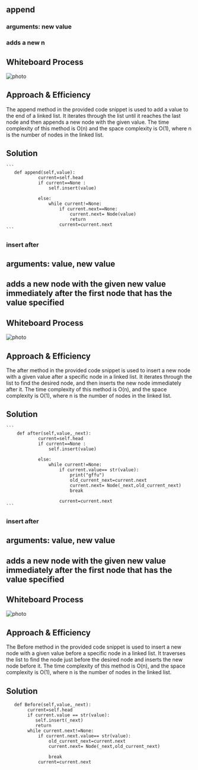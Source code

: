 ## append
### arguments: new value
### adds a new n

## Whiteboard Process
![photo](https://user-images.githubusercontent.com/125550572/238453626-ea57dca8-adcb-4a93-92aa-63c3805d1283.jpg)
## Approach & Efficiency

The append method in the provided code snippet is used to add a value to the end of a linked list. It iterates through the list until it reaches the last node and then appends a new node with the given value. The time complexity of this method is O(n) and the space complexity is O(1), where n is the number of nodes in the linked list.
## Solution
    ```
       def append(self,value):
                current=self.head
                if current==None :
                    self.insert(value)
                    
                else:
                    while current!=None:
                        if current.next==None:
                            current.next= Node(value)
                            return
                        current=current.next
    ```

### insert after
## arguments: value, new value
## adds a new node with the given new value immediately after the first node that has the value specified

## Whiteboard Process
![photo](https://user-images.githubusercontent.com/125550572/238453699-6b1431cc-d806-427d-8450-7a598cda9216.jpg)
## Approach & Efficiency

The after method in the provided code snippet is used to insert a new node with a given value after a specific node in a linked list. It iterates through the list to find the desired node, and then inserts the new node immediately after it. The time complexity of this method is O(n), and the space complexity is O(1), where n is the number of nodes in the linked list.
## Solution
    ```
        def after(self,value,_next):
                current=self.head
                if current==None :
                    self.insert(value)
                    
                else:
                    while current!=None:   
                        if current.value== str(value):
                            print("gffu")
                            old_current_next=current.next
                            current.next= Node(_next,old_current_next)
                            break 
                        
                        current=current.next
    ```


### insert after
## arguments: value, new value
## adds a new node with the given new value immediately after the first node that has the value specified

## Whiteboard Process
![photo](https://user-images.githubusercontent.com/125550572/238453699-6b1431cc-d806-427d-8450-7a598cda9216.jpg)
## Approach & Efficiency


The Before method in the provided code snippet is used to insert a new node with a given value before a specific node in a linked list. It traverses the list to find the node just before the desired node and inserts the new node before it. The time complexity of this method is O(n), and the space complexity is O(1), where n is the number of nodes in the linked list.
## Solution
```
   def Before(self,value,_next):
        current=self.head
        if current.value == str(value):
           self.insert(_next) 
           return
        while current.next!=None:   
            if current.next.value== str(value):
                old_current_next=current.next
                current.next= Node(_next,old_current_next)
                
                break 
            current=current.next                
```                    
                
                
                    
            
        
                       
            
    